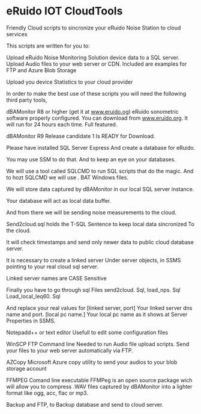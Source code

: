 # eRuido IOT CloudTools
Friendly Cloud scripts  to sincronize your eRuido Noise Station to cloud services

This scripts are written for you to:

Upload eRuido Noise Monitoring Solution device data to a SQL server.
Upload Audio files to your web server or CDN. 
Included are examples for FTP and Azure Blob Storage

Upload you device Statistics to your cloud provider

In order to make the best use of these scripts you will need the following third party tools,

dBAMonitor R8 or higher (get it at www.eruido.og)
  eRuido sonometric software properly configured. 
  You can download from www.eruido.org. It will run for 24 hours each time. Full featured.

  dBAMonitor R9 Release candidate 1
Is READY  for Download. 

Please have installed 
SQL Server Express
And create a database for eRuido. 

You may use SSM to do that. 
And to keep an eye on
your databases. 

We will use a tool called 
SQLCMD to run SQL scripts that 
do the magic. And to hozt 
SQLCMD we will use . BAT 
Windows files. 

We will store data captured by 
dBAMonitor in our local SQL 
server instance. 

Your database will act as local 
data buffer. 

And from there we will be sending
 noise measurements to the cloud.

 Send2cloud.sql holds the T-SQL
Sentence to keep local data sincronized
To the cloud. 

It will check timestamps and send
only newer data to public cloud database 
server. 

It is necessary to create a linked server
Under server objects, in SSMS pointing 
to your real cloud sql server.

Linked server names are CASE Sensitive

Finally you have to go through sql 
Files 
send2cloud. Sql, 
load_nps. Sql
Load_local_leq60. Sql

And replace your real values for
[linked server, port] 
    Your linked server dns name and port. 
[local pc name.] 
     Your local pc name as it shows at
     Server Properties in SSMS. 

Notepadd++ or text editor
  Usefull to edit some configuration files
  
WinSCP FTP Command line
  Needed to run Audio file upload scripts. Send your files to your web server automatically via FTP.
  
AZCopy
  Microsoft Azure copy utility to send your audios to your blob storage account

FFMPEG Comand line executable
  FFMPeg is an open source package wich will allow you to compress .WAV files captured by dBAMonitor into a lighter format like ogg, acc, flac or mp3.
  
Backup and FTP, to 
Backup database and send to cloud server. 

